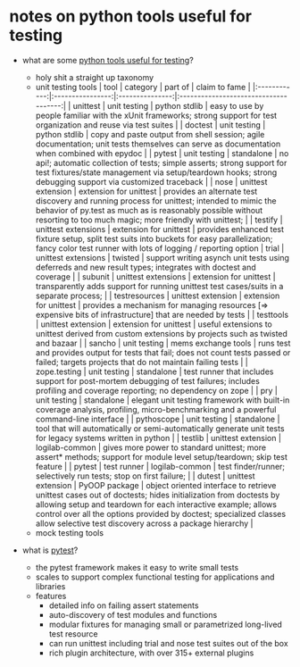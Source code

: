 # notes on python tools useful for testing

* what are some [python tools useful for testing](https://wiki.python.org/moin/PythonTestingToolsTaxonomy)?
	* holy shit a straight up taxonomy
	* unit testing tools
		|     tool     |     category     |     part of     |             claim to fame             |
		|:------------:|:----------------:|:---------------:|:-------------------------------------:|
		| unittest | unit testing | python stdlib | easy to use by people familiar with the xUnit frameworks; strong support for test organization and reuse via test suites |
		| doctest | unit testing | python stdlib | copy and paste output from shell session; agile documentation; unit tests themselves can serve as documentation when combined with epydoc |
		| pytest | unit testing | standalone | no api!; automatic collection of tests; simple asserts; strong support for test fixtures/state management via setup/teardown hooks; strong debugging support via customized traceback |
		| nose | unittest extension | extension for unittest | provides an alternate test discovery and running process for unittest; intended to mimic the behavior of py.test as much as is reasonably possible without resorting to too much magic; more friendly with unittest; |
		| testify | unittest extensions | extension for unittest | provides enhanced test fixture setup, split test suits into buckets for easy parallelization; fancy color test runner with lots of logging / reporting option
		| trial | unittest extensions | twisted | support writing asynch unit tests using deferreds and new result types; integrates with doctest and coverage | 
		| subunit | unittest extensions | extension for unittest | transparently adds support for running unittest test cases/suits in a separate process; |
		| testresources | unittest extension | extension for unittest | provides a mechanism for managing resources [=> expensive bits of infrastructure] that are needed by tests |
		| testtools | unittest extension | extension for unittest | useful extensions to unittest derived from custom extensions by projects such as twisted and bazaar |
		| sancho | unit testing | mems exchange tools | runs test and provides output for tests that fail; does not count tests passed or failed; targets projects that do not maintain failing tests |
		| zope.testing | unit testing | standalone | test runner that includes support for post-mortem debugging of test failures; includes profiling and coverage reporting; no dependency on zope |
		| pry | unit testing | standalone | elegant unit testing framework with built-in coverage analysis, profiling, micro-benchmarking and a powerful command-line interface |
		| pythoscope | unit testing | standalone | tool that will automatically or semi-automatically generate unit tests for legacy systems written in python |
		| testlib | unittest extension | logilab-common | gives more power to standard unittest; more assert* methods; support for module level setup/teardown; skip test feature |
		| pytest | test runner | logilab-common | test finder/runner; selectively run tests; stop on first failure; |
		| dutest | unittest extension | PyOOP package | object oriented interface to retrieve unittest cases out of doctests; hides initialization from doctests by allowing setup and teardown for each interactive example; allows control over all the options provided by doctest; specialized classes allow selective test discovery across a package hierarchy |
	* mock testing tools


* what is [pytest](https://docs.pytest.org/en/latest/index.html)?
	* the pytest framework makes it easy to write small tests
	* scales to support complex functional testing for applications and libraries
	* features
		* detailed info on failing assert statements
		* auto-discovery of test modules and functions
		* modular fixtures for managing small or parametrized long-lived test resource
		* can run unittest including trial and nose test suites out of the box
		* rich plugin architecture, with over 315+ external plugins




















































































